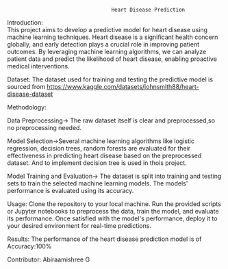                                       Heart Disease Prediction
  
Introduction:   
   This project aims to develop a predictive model for heart disease using machine learning techniques. Heart disease is a significant health concern globally, and early detection plays a crucial role in improving patient outcomes. By leveraging machine learning algorithms, we can analyze patient data and predict the likelihood of heart disease, enabling proactive medical interventions.

Dataset:
   The dataset used for training and testing the predictive model is sourced from 
   https://www.kaggle.com/datasets/johnsmith88/heart-disease-dataset

Methodology:
 
 
 Data Preprocessing-> The raw dataset itself is clear and preprocessed,so no preprocessing needed.

 Model Selection->Several machine learning algorithms like logistic regression, decision trees, random forests are evaluated for their effectiveness in predicting heart disease based on the preprocessed dataset. And to implement decision tree is used in thois project.

 Model Training and Evaluation-> The dataset is split into training and testing sets to train the selected machine learning models. The models' performance is evaluated using its accuracy.

Usage:
 Clone the repository to your local machine.
Run the provided scripts or Jupyter notebooks to preprocess the data, train the model, and evaluate its performance.
Once satisfied with the model's performance, deploy it to your desired environment for real-time predictions.

Results:
The performance of the heart disease prediction model is of Accuracy:100%


Contributor:
 Abiraamishree G




